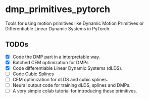 # dmp_primitives_pytorch
Tools for using motion primitives like Dynamic Motion Primitives or Differentiable Linear Dynamic Systems in PyTorch.

## TODOs
- [x] Code the DMP part in a interpretable way. 
- [x] Batched CEM optimization for DMPs
- [x] Code differentiable Linear Dynamic Systems (dLDS).
- [ ] Code Cubic Splines
- [ ] CEM optimization for dLDS and cubic splines.
- [ ] Neural output code for training dLDS, splines and DMPs. 
- [ ] A very simple colab tutorial for introducing these primitives.
